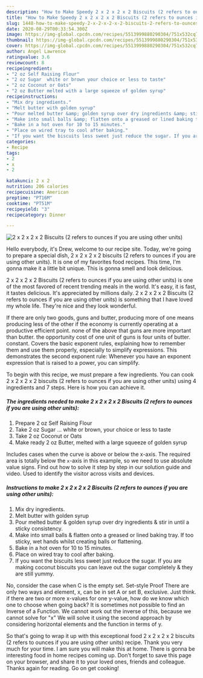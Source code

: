 ```yaml
---
description: "How to Make Speedy 2 x 2 x 2 x 2 Biscuits (2 refers to ounces if you are using other units)"
title: "How to Make Speedy 2 x 2 x 2 x 2 Biscuits (2 refers to ounces if you are using other units)"
slug: 1448-how-to-make-speedy-2-x-2-x-2-x-2-biscuits-2-refers-to-ounces-if-you-are-using-other-units
date: 2020-08-29T00:33:54.300Z
image: https://img-global.cpcdn.com/recipes/5513999880290304/751x532cq70/2-x-2-x-2-x-2-biscuits-2-refers-to-ounces-if-you-are-using-other-units-recipe-main-photo.jpg
thumbnail: https://img-global.cpcdn.com/recipes/5513999880290304/751x532cq70/2-x-2-x-2-x-2-biscuits-2-refers-to-ounces-if-you-are-using-other-units-recipe-main-photo.jpg
cover: https://img-global.cpcdn.com/recipes/5513999880290304/751x532cq70/2-x-2-x-2-x-2-biscuits-2-refers-to-ounces-if-you-are-using-other-units-recipe-main-photo.jpg
author: Angel Lawrence
ratingvalue: 3.6
reviewcount: 8
recipeingredient:
- "2 oz Self Raising Flour"
- "2 oz Sugar  white or brown your choice or less to taste"
- "2 oz Coconut or Oats"
- "2 oz Butter melted with a large squeeze of golden syrup"
recipeinstructions:
- "Mix dry ingredients."
- "Melt butter with golden syrup"
- "Pour melted butter &amp; golden syrup over dry ingredients &amp; stir in until a sticky consistency."
- "Make into small balls &amp; flatten onto a greased or lined baking tray. If too sticky, wet hands whilst creating balls or flattening."
- "Bake in a hot oven for 10 to 15 minutes."
- "Place on wired tray to cool after baking."
- "If you want the biscuits less sweet just reduce the sugar. If you are making coconut biscuits you can leave out the sugar completely &amp; they are still yummy."
categories:
- Recipe
tags:
- 2
- x
- 2

katakunci: 2 x 2 
nutrition: 206 calories
recipecuisine: American
preptime: "PT16M"
cooktime: "PT51M"
recipeyield: "3"
recipecategory: Dinner

---
```



![2 x 2 x 2 x 2 Biscuits (2 refers to ounces if you are using other units)](https://img-global.cpcdn.com/recipes/5513999880290304/751x532cq70/2-x-2-x-2-x-2-biscuits-2-refers-to-ounces-if-you-are-using-other-units-recipe-main-photo.jpg)

Hello everybody, it's Drew, welcome to our recipe site. Today, we're going to prepare a special dish, 2 x 2 x 2 x 2 biscuits (2 refers to ounces if you are using other units). It is one of my favorites food recipes. This time, I'm gonna make it a little bit unique. This is gonna smell and look delicious.

2 x 2 x 2 x 2 Biscuits (2 refers to ounces if you are using other units) is one of the most favored of recent trending meals in the world. It's easy, it is fast, it tastes delicious. It's appreciated by millions daily. 2 x 2 x 2 x 2 Biscuits (2 refers to ounces if you are using other units) is something that I have loved my whole life. They're nice and they look wonderful.

If there are only two goods, guns and butter, producing more of one means producing less of the other if the economy is currently operating at a productive efficient point. none of the above that guns are more important than butter. the opportunity cost of one unit of guns is four units of butter. constant. Covers the basic exponent rules, explaining how to remember them and use them properly, especially to simplify expressions. This demonstrates the second exponent rule: Whenever you have an exponent expression that is raised to a power, you can simplify.


To begin with this recipe, we must prepare a few ingredients. You can cook 2 x 2 x 2 x 2 biscuits (2 refers to ounces if you are using other units) using 4 ingredients and 7 steps. Here is how you can achieve it.

<!--inarticleads1-->

##### The ingredients needed to make 2 x 2 x 2 x 2 Biscuits (2 refers to ounces if you are using other units):

1. Prepare 2 oz Self Raising Flour
1. Take 2 oz Sugar ... white or brown, your choice or less to taste
1. Take 2 oz Coconut or Oats
1. Make ready 2 oz Butter, melted with a large squeeze of golden syrup


Includes cases when the curve is above or below the x-axis. The required area is totally below the `x`-axis in this example, so we need to use absolute value signs. Find out how to solve it step by step in our solution guide and video. Used to identify the visitor across visits and devices. 

<!--inarticleads2-->

##### Instructions to make 2 x 2 x 2 x 2 Biscuits (2 refers to ounces if you are using other units):

1. Mix dry ingredients.
1. Melt butter with golden syrup
1. Pour melted butter &amp; golden syrup over dry ingredients &amp; stir in until a sticky consistency.
1. Make into small balls &amp; flatten onto a greased or lined baking tray. If too sticky, wet hands whilst creating balls or flattening.
1. Bake in a hot oven for 10 to 15 minutes.
1. Place on wired tray to cool after baking.
1. If you want the biscuits less sweet just reduce the sugar. If you are making coconut biscuits you can leave out the sugar completely &amp; they are still yummy.


No, consider the case when C is the empty set. Set-style Proof There are only two ways and element, x, can be in set A or set B, exclusive. Just think. if there are two or more x-values for one y-value, how do we know which one to choose when going back? It is sometimes not possible to find an Inverse of a Function. We cannot work out the inverse of this, because we cannot solve for &#34;x&#34; We will solve it using the second approach by considering horizontal elements and the function in terms of y. 

So that's going to wrap it up with this exceptional food 2 x 2 x 2 x 2 biscuits (2 refers to ounces if you are using other units) recipe. Thank you very much for your time. I am sure you will make this at home. There is gonna be interesting food in home recipes coming up. Don't forget to save this page on your browser, and share it to your loved ones, friends and colleague. Thanks again for reading. Go on get cooking!
